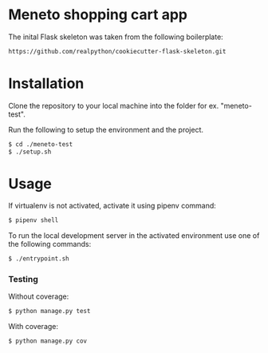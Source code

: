 # Meneto shopping cart app

The inital Flask skeleton was taken from the following boilerplate:

```sh
https://github.com/realpython/cookiecutter-flask-skeleton.git
```

# Installation

Clone the repository to your local machine into the folder for ex. "meneto-test".

Run the following to setup the environment and the project.

```sh
$ cd ./meneto-test
$ ./setup.sh
```

# Usage

If virtualenv is not activated, activate it using pipenv command:

```sh
$ pipenv shell
```

To run the local development server in the activated environment use one of the following commands:


```sh
$ ./entrypoint.sh
```

### Testing

Without coverage:

```sh
$ python manage.py test
```

With coverage:

```sh
$ python manage.py cov
```

